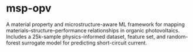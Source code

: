 # msp-opv
A material property and microstructure-aware ML framework for mapping materials–structure–performance relationships in organic photovoltaics. Includes a 25k-sample physics-informed dataset, feature set, and random-forest surrogate model for predicting short-circuit current.
